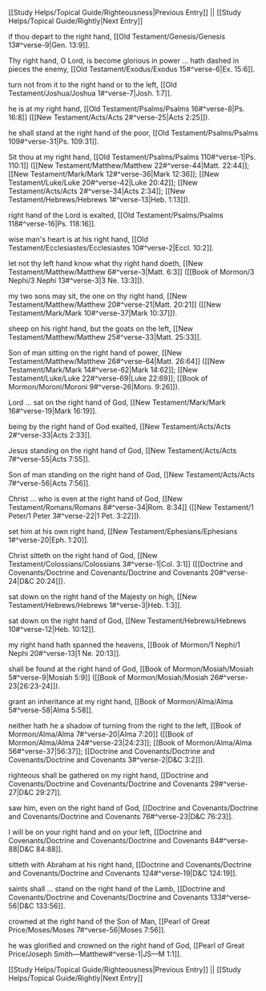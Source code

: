 [[Study Helps/Topical Guide/Righteousness|Previous Entry]]  ||  [[Study Helps/Topical Guide/Rightly|Next Entry]]

 if thou depart to the right hand, [[Old Testament/Genesis/Genesis 13#^verse-9|Gen. 13:9]].

 Thy right hand, O Lord, is become glorious in power ... hath dashed in pieces the enemy, [[Old Testament/Exodus/Exodus 15#^verse-6|Ex. 15:6]].

 turn not from it to the right hand or to the left, [[Old Testament/Joshua/Joshua 1#^verse-7|Josh. 1:7]].

 he is at my right hand, [[Old Testament/Psalms/Psalms 16#^verse-8|Ps. 16:8]] ([[New Testament/Acts/Acts 2#^verse-25|Acts 2:25]]).

 he shall stand at the right hand of the poor, [[Old Testament/Psalms/Psalms 109#^verse-31|Ps. 109:31]].

 Sit thou at my right hand, [[Old Testament/Psalms/Psalms 110#^verse-1|Ps. 110:1]] ([[New Testament/Matthew/Matthew 22#^verse-44|Matt. 22:44]]; [[New Testament/Mark/Mark 12#^verse-36|Mark 12:36]]; [[New Testament/Luke/Luke 20#^verse-42|Luke 20:42]]; [[New Testament/Acts/Acts 2#^verse-34|Acts 2:34]]; [[New Testament/Hebrews/Hebrews 1#^verse-13|Heb. 1:13]]).

 right hand of the Lord is exalted, [[Old Testament/Psalms/Psalms 118#^verse-16|Ps. 118:16]].

 wise man's heart is at his right hand, [[Old Testament/Ecclesiastes/Ecclesiastes 10#^verse-2|Eccl. 10:2]].

 let not thy left hand know what thy right hand doeth, [[New Testament/Matthew/Matthew 6#^verse-3|Matt. 6:3]] ([[Book of Mormon/3 Nephi/3 Nephi 13#^verse-3|3 Ne. 13:3]]).

 my two sons may sit, the one on thy right hand, [[New Testament/Matthew/Matthew 20#^verse-21|Matt. 20:21]] ([[New Testament/Mark/Mark 10#^verse-37|Mark 10:37]]).

 sheep on his right hand, but the goats on the left, [[New Testament/Matthew/Matthew 25#^verse-33|Matt. 25:33]].

 Son of man sitting on the right hand of power, [[New Testament/Matthew/Matthew 26#^verse-64|Matt. 26:64]] ([[New Testament/Mark/Mark 14#^verse-62|Mark 14:62]]; [[New Testament/Luke/Luke 22#^verse-69|Luke 22:69]]; [[Book of Mormon/Moroni/Moroni 9#^verse-26|Moro. 9:26]]).

 Lord ... sat on the right hand of God, [[New Testament/Mark/Mark 16#^verse-19|Mark 16:19]].

 being by the right hand of God exalted, [[New Testament/Acts/Acts 2#^verse-33|Acts 2:33]].

 Jesus standing on the right hand of God, [[New Testament/Acts/Acts 7#^verse-55|Acts 7:55]].

 Son of man standing on the right hand of God, [[New Testament/Acts/Acts 7#^verse-56|Acts 7:56]].

 Christ ... who is even at the right hand of God, [[New Testament/Romans/Romans 8#^verse-34|Rom. 8:34]] ([[New Testament/1 Peter/1 Peter 3#^verse-22|1 Pet. 3:22]]).

 set him at his own right hand, [[New Testament/Ephesians/Ephesians 1#^verse-20|Eph. 1:20]].

 Christ sitteth on the right hand of God, [[New Testament/Colossians/Colossians 3#^verse-1|Col. 3:1]] ([[Doctrine and Covenants/Doctrine and Covenants/Doctrine and Covenants 20#^verse-24|D&C 20:24]]).

 sat down on the right hand of the Majesty on high, [[New Testament/Hebrews/Hebrews 1#^verse-3|Heb. 1:3]].

 sat down on the right hand of God, [[New Testament/Hebrews/Hebrews 10#^verse-12|Heb. 10:12]].

 my right hand hath spanned the heavens, [[Book of Mormon/1 Nephi/1 Nephi 20#^verse-13|1 Ne. 20:13]].

 shall be found at the right hand of God, [[Book of Mormon/Mosiah/Mosiah 5#^verse-9|Mosiah 5:9]] ([[Book of Mormon/Mosiah/Mosiah 26#^verse-23|26:23-24]]).

 grant an inheritance at my right hand, [[Book of Mormon/Alma/Alma 5#^verse-58|Alma 5:58]].

 neither hath he a shadow of turning from the right to the left, [[Book of Mormon/Alma/Alma 7#^verse-20|Alma 7:20]] ([[Book of Mormon/Alma/Alma 24#^verse-23|24:23]]; [[Book of Mormon/Alma/Alma 56#^verse-37|56:37]]; [[Doctrine and Covenants/Doctrine and Covenants/Doctrine and Covenants 3#^verse-2|D&C 3:2]]).

 righteous shall be gathered on my right hand, [[Doctrine and Covenants/Doctrine and Covenants/Doctrine and Covenants 29#^verse-27|D&C 29:27]].

 saw him, even on the right hand of God, [[Doctrine and Covenants/Doctrine and Covenants/Doctrine and Covenants 76#^verse-23|D&C 76:23]].

 I will be on your right hand and on your left, [[Doctrine and Covenants/Doctrine and Covenants/Doctrine and Covenants 84#^verse-88|D&C 84:88]].

 sitteth with Abraham at his right hand, [[Doctrine and Covenants/Doctrine and Covenants/Doctrine and Covenants 124#^verse-19|D&C 124:19]].

 saints shall ... stand on the right hand of the Lamb, [[Doctrine and Covenants/Doctrine and Covenants/Doctrine and Covenants 133#^verse-56|D&C 133:56]].

 crowned at the right hand of the Son of Man, [[Pearl of Great Price/Moses/Moses 7#^verse-56|Moses 7:56]].

 he was glorified and crowned on the right hand of God, [[Pearl of Great Price/Joseph Smith—Matthew#^verse-1|JS—M 1:1]].

[[Study Helps/Topical Guide/Righteousness|Previous Entry]]  ||  [[Study Helps/Topical Guide/Rightly|Next Entry]]